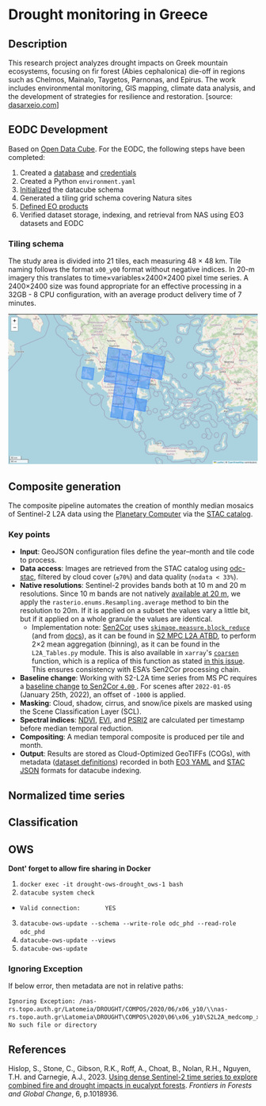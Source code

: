 # Drought monitoring in Greece

## Description
This research project analyzes drought impacts on Greek mountain ecosystems, focusing on fir forest (Abies cephalonica) die-off in regions such as Chelmos, Mainalo, Taygetos, Parnonas, and Epirus. The work includes environmental monitoring, GIS mapping, climate data analysis, and the development of strategies for resilience and restoration. [source: [dasarxeio.com](https://dasarxeio.com/2025/08/01/145507/?fbclid=IwQ0xDSwL56MVleHRuA2FlbQIxMQABHkbJokQhCMbPWyp9B5BhfTiQjc_i3rtFTZOzDlfeDrLWeoQALBKSSqs7HktX_aem_boICuxbIGToYjKLmx3ZoFQ)]

## EODC Development
Based on [Open Data Cube](https://www.opendatacube.org/). For the EODC, the following steps have been completed:
1. Created a [database](https://opendatacube.readthedocs.io/en/latest/installation/database/setup.html) and [credentials](https://opendatacube.readthedocs.io/en/latest/installation/database/passing-configuration.html)
2. Created a Python `environment.yaml`
3. [Initialized](https://opendatacube.readthedocs.io/en/latest/installation/cli.html#datacube-system-init) the datacube schema
4. Generated a tiling grid schema covering Natura sites
5. [Defined EO products](https://opendatacube.readthedocs.io/en/latest/installation/product-definitions.html)
6. Verified dataset storage, indexing, and retrieval from NAS using EO3 datasets and EODC

### Tiling schema
The study area is divided into 21 tiles, each measuring 48 × 48 km. Tile naming follows the format `x00_y00` format without negative indices. In 20-m imagery this translates to time×variables×2400×2400 pixel time series. A 2400×2400 size was found appropriate for an effective processing in a 32GB - 8 CPU configuration, with an average product delivery time of 7 minutes.

![Grid](wiki_img/Grid.jpg)

## Composite generation
The composite pipeline automates the creation of monthly median mosaics of Sentinel-2 L2A data using the [Planetary Computer](https://planetarycomputer.microsoft.com/dataset/sentinel-2-l2a) via the [STAC catalog](https://planetarycomputer.microsoft.com/api/stac/v1).

### Key points
- **Input**: GeoJSON configuration files define the year–month and tile code to process.
- **Data access**: Images are retrieved from the STAC catalog using [odc-stac](https://odc-stac.readthedocs.io/en/latest/), filtered by cloud cover (`≤70%`) and data quality (`nodata < 33%`).
- **Native resolutions**: Sentinel-2 provides bands both at 10 m and 20 m resolutions. Since 10 m bands are not natively [available at 20 m](https://planetarycomputer.microsoft.com/dataset/sentinel-2-l2a), we apply the `rasterio.enums.Resampling.average` method to bin the resolution to 20m. If it is applied on a subset the values vary a little bit, but if it applied on a whole granule the values are identical.
  - Implementation note: [Sen2Cor](https://step.esa.int/main/snap-supported-plugins/sen2cor/sen2cor-v2-12/) uses [`skimage.measure.block_reduce`](https://github.com/scikit-image/scikit-image/blob/v0.25.2/skimage/measure/block.py#L5-L94) (and from [docs](https://scikit-image.org/docs/0.25.x/api/skimage.measure.html#skimage.measure.block_reduce)), as it can be found in [S2 MPC L2A ATBD](https://step.esa.int/thirdparties/sen2cor/2.10.0/docs/S2-PDGS-MPC-L2A-ATBD-V2.10.0.pdf), to perform 2×2 mean aggregation (binning), as it can be found in the `L2A_Tables.py` module. This is also available in `xarray`'s [`coarsen`](https://docs.xarray.dev/en/stable/generated/xarray.DataArray.coarsen.html#xarray-dataarray-coarsen) function, which is a replica of this function as stated [in this issue](https://github.com/pydata/xarray/issues/2525). This ensures consistency with ESA’s Sen2Cor processing chain.
- **Baseline change**: Working with S2-L2A time series from MS PC requires a [baseline change](https://planetarycomputer.microsoft.com/dataset/sentinel-2-l2a#Baseline-Change) [to Sen2Cor `4.00` ](https://sentinels.copernicus.eu/web/sentinel/-/copernicus-sentinel-2-major-products-upgrade-upcoming). For scenes after `2022-01-05` (January 25th, 2022), an offset of `-1000` is applied.
- **Masking**: Cloud, shadow, cirrus, and snow/ice pixels are masked using the Scene Classification Layer (SCL).
- **Spectral indices**: [NDVI](https://www.indexdatabase.de/db/i-single.php?id=58), [EVI](https://www.indexdatabase.de/db/i-single.php?id=16), and [PSRI2](https://www.indexdatabase.de/db/i-single.php?id=69) are calculated per timestamp before median temporal reduction.
- **Compositing**: A median temporal composite is produced per tile and month.
- **Output**: Results are stored as Cloud-Optimized GeoTIFFs (COGs), with metadata ([dataset definitions](https://opendatacube.readthedocs.io/en/latest/installation/dataset-documents.html)) recorded in both [EO3 YAML](https://eodatasets.readthedocs.io/en/eodatasets3-1.9.3/) and [STAC JSON](https://pystac.readthedocs.io/en/latest/index.html) formats for datacube indexing.

## Normalized time series

## Classification

## OWS

**Dont' forget to allow fire sharing in Docker**

1. `docker exec -it drought-ows-drought_ows-1 bash`
2. `datacube system check`
  - `Valid connection:       YES`
3. `datacube-ows-update --schema --write-role odc_phd --read-role odc_phd`
4. `datacube-ows-update --views`
5. `datacube-ows-update`

### Ignoring Exception

If below error, then metadata are not in relative paths:
```
Ignoring Exception: /nas-rs.topo.auth.gr/Latomeia/DROUGHT/COMPOS/2020/06/x06_y10/\\nas-rs.topo.auth.gr\Latomeia\DROUGHT\COMPOS\2020\06\x06_y10\S2L2A_medcomp_x06_y10_202006_B02.tif: No such file or directory
```

## References

Hislop, S., Stone, C., Gibson, R.K., Roff, A., Choat, B., Nolan, R.H., Nguyen, T.H. and Carnegie, A.J., 2023. [Using dense Sentinel-2 time series to explore combined fire and drought impacts in eucalypt forests](https://www.frontiersin.org/journals/forests-and-global-change/articles/10.3389/ffgc.2023.1018936). *Frontiers in Forests and Global Change*, 6, p.1018936.